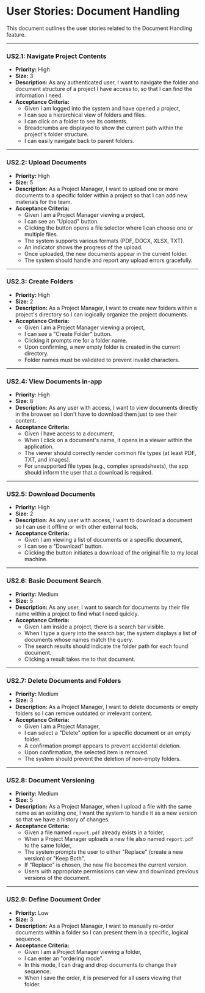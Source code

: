# User Stories: Document Handling

This document outlines the user stories related to the Document Handling feature.

---

### **US2.1: Navigate Project Contents**

- **Priority:** High
- **Size:** 3
- **Description:** As any authenticated user, I want to navigate the folder and document structure of a project I have access to, so that I can find the information I need.
- **Acceptance Criteria:**
    - Given I am logged into the system and have opened a project,
    - I can see a hierarchical view of folders and files.
    - I can click on a folder to see its contents.
    - Breadcrumbs are displayed to show the current path within the project's folder structure.
    - I can easily navigate back to parent folders.

---

### **US2.2: Upload Documents**

- **Priority:** High
- **Size:** 5
- **Description:** As a Project Manager, I want to upload one or more documents to a specific folder within a project so that I can add new materials for the team.
- **Acceptance Criteria:**
    - Given I am a Project Manager viewing a project,
    - I can see an "Upload" button.
    - Clicking the button opens a file selector where I can choose one or multiple files.
    - The system supports various formats (PDF, DOCX, XLSX, TXT).
    - An indicator shows the progress of the upload.
    - Once uploaded, the new documents appear in the current folder.
    - The system should handle and report any upload errors gracefully.

---

### **US2.3: Create Folders**

- **Priority:** High
- **Size:** 2
- **Description:** As a Project Manager, I want to create new folders within a project's directory so I can logically organize the project documents.
- **Acceptance Criteria:**
    - Given I am a Project Manager viewing a project,
    - I can see a "Create Folder" button.
    - Clicking it prompts me for a folder name.
    - Upon confirming, a new empty folder is created in the current directory.
    - Folder names must be validated to prevent invalid characters.

---

### **US2.4: View Documents in-app**

- **Priority:** High
- **Size:** 8
- **Description:** As any user with access, I want to view documents directly in the browser so I don't have to download them just to see their content.
- **Acceptance Criteria:**
    - Given I have access to a document,
    - When I click on a document's name, it opens in a viewer within the application.
    - The viewer should correctly render common file types (at least PDF, TXT, and images).
    - For unsupported file types (e.g., complex spreadsheets), the app should inform the user that a download is required.

---

### **US2.5: Download Documents**

- **Priority:** High
- **Size:** 2
- **Description:** As any user with access, I want to download a document so I can use it offline or with other external tools.
- **Acceptance Criteria:**
    - Given I am viewing a list of documents or a specific document,
    - I can see a "Download" button.
    - Clicking the button initiates a download of the original file to my local machine.

---

### **US2.6: Basic Document Search**

- **Priority:** Medium
- **Size:** 5
- **Description:** As any user, I want to search for documents by their file name within a project to find what I need quickly.
- **Acceptance Criteria:**
    - Given I am inside a project, there is a search bar visible.
    - When I type a query into the search bar, the system displays a list of documents whose names match the query.
    - The search results should indicate the folder path for each found document.
    - Clicking a result takes me to that document.

---

### **US2.7: Delete Documents and Folders**

- **Priority:** Medium
- **Size:** 3
- **Description:** As a Project Manager, I want to delete documents or empty folders so I can remove outdated or irrelevant content.
- **Acceptance Criteria:**
    - Given I am a Project Manager,
    - I can select a "Delete" option for a specific document or an empty folder.
    - A confirmation prompt appears to prevent accidental deletion.
    - Upon confirmation, the selected item is removed.
    - The system should prevent the deletion of non-empty folders.

---

### **US2.8: Document Versioning**

- **Priority:** Medium
- **Size:** 5
- **Description:** As a Project Manager, when I upload a file with the same name as an existing one, I want the system to handle it as a new version so that we have a history of changes.
- **Acceptance Criteria:**
    - Given a file named `report.pdf` already exists in a folder,
    - When a Project Manager uploads a new file also named `report.pdf` to the same folder,
    - The system prompts the user to either "Replace" (create a new version) or "Keep Both".
    - If "Replace" is chosen, the new file becomes the current version.
    - Users with appropriate permissions can view and download previous versions of the document.

---

### **US2.9: Define Document Order**

- **Priority:** Low
- **Size:** 3
- **Description:** As a Project Manager, I want to manually re-order documents within a folder so I can present them in a specific, logical sequence.
- **Acceptance Criteria:**
    - Given I am a Project Manager viewing a folder,
    - I can enter an "ordering mode".
    - In this mode, I can drag and drop documents to change their sequence.
    - When I save the order, it is preserved for all users viewing that folder. 